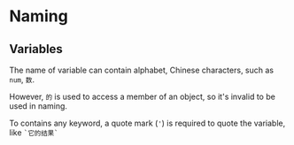 # Naming
## Variables
The name of variable can contain alphabet, Chinese characters,
such as `num`, `数`.

However, `的` is used to access a member of an object, so it's invalid to be used in naming.

To contains any keyword, a quote mark  (`` ' ``) is required to quote the variable, like `` `它的结果` ``
